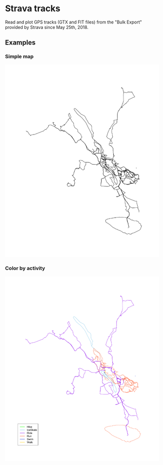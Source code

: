 # Strava tracks
Read and plot GPS tracks (GTX and FIT files) from the "Bulk Export" provided by Strava since May 25th, 2018.

## Examples

### Simple map
![alt text](https://github.com/EPauthenet/Strava_tracks/blob/master/Tracks_thin2.png)
### Color by activity
![alt text](https://github.com/EPauthenet/Strava_tracks/blob/master/Tracks_acti2.png)
